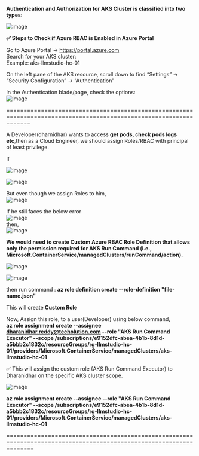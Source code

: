 **Authentication and Authorization for AKS Cluster is classified into two types:** <br/>

![image](https://github.com/user-attachments/assets/2d6ee969-fc33-425e-a18c-8bc63c1509f8) <br/>

**✅ Steps to Check if Azure RBAC is Enabled in Azure Portal** <br/>

Go to Azure Portal → https://portal.azure.com <br/>
Search for your AKS cluster: <br/>
Example: aks-llmstudio-hc-01 <br/>

On the left pane of the AKS resource, scroll down to find “Settings” → “Security Configuration” → “Authentication”

In the Authentication blade/page, check the options: <br/>
![image](https://github.com/user-attachments/assets/f5059940-d97c-4e53-88c6-81ec142534e5) <br/>

===================================================================================================================

A Developer(dharnidhar) wants to access **get pods, check pods logs etc**,then as a Cloud Engineer, we should assign Roles/RBAC with principal 
of least privilege. <br/>

If <br/>

![image](https://github.com/user-attachments/assets/602315a9-5f73-48b0-a8e2-d5d84bd4309c) <br/>

![image](https://github.com/user-attachments/assets/e01eb1e0-9423-4754-81c8-88fa2ae6c497) <br/>

But even though we assign Roles to him,  <br/>
![image](https://github.com/user-attachments/assets/91428b71-ac5d-4d90-a3f0-93fe9f282825) <br/>

If he still faces the below error <br/>
![image](https://github.com/user-attachments/assets/a1c49f2f-c182-4f3a-aa0a-86a52db4d49c) <br/>
then, <br/>
![image](https://github.com/user-attachments/assets/e9e79b23-1d1f-4fe9-aca1-8226ad78333e) <br/>

**We would need to create Custom Azure RBAC Role Definition that allows only the permission required for AKS Run Command (i.e., Microsoft.ContainerService/managedClusters/runCommand/action).** <br/>

![image](https://github.com/user-attachments/assets/82429bf3-c20a-47ff-a823-b335b87193c7) <br/>

![image](https://github.com/user-attachments/assets/87a2f9d6-c2e9-4273-8ced-2335ac69a0a7) <br/>

then run command :  **az role definition create --role-definition "file-name.json"** <br/>

This will create **Custom Role** <br/>

Now, Assign this role, to a user(Developer) using below command, <br/>
**az role assignment create --assignee dharanidhar.reddy@techolution.com --role "AKS Run Command Executor" --scope /subscriptions/e9152dfc-abea-4b1b-8d1d-a5bbb2c1832c/resourceGroups/rg-llmstudio-hc-01/providers/Microsoft.ContainerService/managedClusters/aks-llmstudio-hc-01** <br/>

✅ This will assign the custom role (AKS Run Command Executor) to Dharanidhar on the specific AKS cluster scope. <br/>

![image](https://github.com/user-attachments/assets/df2cfdc3-5274-4237-ab44-0840a500c581) <br/>

**az role assignment create --assignee <object-id> --role "AKS Run Command Executor" --scope /subscriptions/e9152dfc-abea-4b1b-8d1d-a5bbb2c1832c/resourceGroups/rg-llmstudio-hc-01/providers/Microsoft.ContainerService/managedClusters/aks-llmstudio-hc-01** <br/>

====================================================================================================================

 















